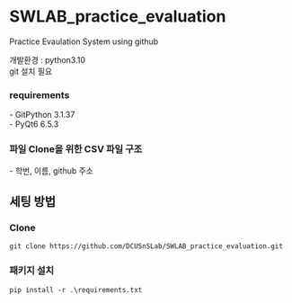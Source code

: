 # SWLAB_practice_evaluation
Practice Evaulation System using github <br>

개발환경 : python3.10 <br>
git 설치 필요 <br>

<h3>requirements</h3>
- GitPython 3.1.37 </br>
- PyQt6 6.5.3 </br>

<h3>파일 Clone을 위한 CSV 파일 구조</h3>
- 학번, 이름, github 주소 </br>

<h2>세팅 방법</h2>

<h3>Clone</h3>

    git clone https://github.com/DCUSnSLab/SWLAB_practice_evaluation.git

<h3>패키지 설치</h3>

    pip install -r .\requirements.txt
